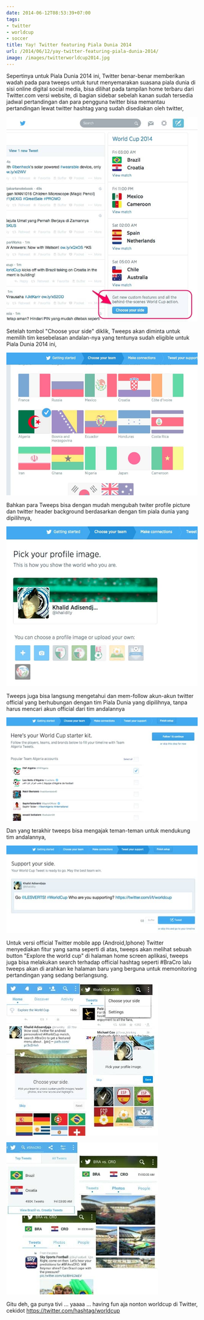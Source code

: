 ```yaml
---
date: 2014-06-12T08:53:39+07:00
tags: 
- twitter
- worldcup
- soccer
title: Yay! Twitter featuring Piala Dunia 2014
url: /2014/06/12/yay-twitter-featuring-piala-dunia-2014/
image: /images/twitterworldcup2014.jpg
---
```


Sepertinya untuk Piala Dunia 2014 ini, Twitter benar-benar memberikan wadah pada para tweeps untuk turut menyemarakan suasana piala dunia di sisi online digital social media, bisa dilihat pada tampilan home terbaru dari Twitter.com versi website, di bagian sidebar sebelah kanan sudah tersedia jadwal pertandingan dan para pengguna twitter bisa memantau pertandingan lewat twitter hashtag yang sudah disediakan oleh twitter,

![twitter_wc1](/images/twitter_wc11.jpg)

Setelah tombol "Choose your side" diklik, Tweeps akan diminta untuk memilih tim kesebelasan andalan-nya yang tentunya sudah eligible untuk Piala Dunia 2014 ini,

![twitter_wc2](/images/twitter_wc2.jpg)

Bahkan para Tweeps bisa dengan mudah mengubah twiter profile picture dan twitter header background berdasarkan dengan tim piala dunia yang dipilihnya,

![twitter_wc4](/images/twitter_wc4.jpg)

Tweeps juga bisa langsung mengetahui dan mem-follow akun-akun twitter official yang berhubungan dengan tim Piala Dunia yang dipilihnya, tanpa harus mencari akun official dari tim andalannya

![twitter_wc5](/images/twitter_wc5.jpg)

Dan yang terakhir tweeps bisa mengajak teman-teman untuk mendukung tim andalannya,

![twitter_wc6](/images/twitter_wc6.jpg)

Untuk versi official Twitter mobile app (Android,Iphone) Twitter menyediakan fitur yang sama seperti di atas, tweeps akan melihat sebuah button "Explore the world cup" di halaman home screen aplikasi, tweeps juga bisa melakukan search terhadap official hashtag seperti #BraCro lalu tweeps akan di arahkan ke halaman baru yang berguna untuk memonitoring pertandingan yang sedang berlangsung.

![IMG_20140613_025934](/images/IMG_20140613_025934.jpg)

![IMG_20140613_022553](/images/IMG_20140613_022553.jpg)

Gitu deh, ga punya tivi ... yaaaa ... having fun aja nonton worldcup di Twitter, cekidot <https://twitter.com/hashtag/worldcup>